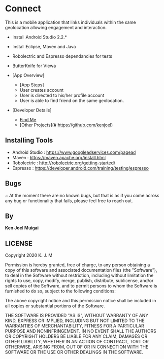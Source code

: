 # Connect
This is a mobile application that links individuals within the same geolocation allowing engagement and interaction.
* Install Android Studio 2.2.*
* Install Eclipse, Maven and Java
* Robolectric and Espresso dependancies for tests
* ButterKnife for Viewa

* [App Overview]
  - [App Steps]
  - User creates account
  - User is directed to his/her profile account
  - User is able to find friend on the same geolocation.
* [Developer Details]
  - [Find Me](#https://kenjoel.github.io/About/)
  - [Other Projects](# https://github.com/kenjoel)

## Installing Tools
- Android Studio : https://www.googleadservices.com/pagead
- Maven : https://maven.apache.org/install.html
- Robolectric : http://robolectric.org/getting-started/
- Espresso : https://developer.android.com/training/testing/espresso

## Bugs
~ At the moment there are no known bugs, but that is as if you come across any bug or functionality that fails, please feel free to reach out.

## By
**Ken Joel Muigai**

## LICENSE
Copyright 2020 K. J. M

Permission is hereby granted, free of charge, to any person obtaining a copy of this software and associated documentation files (the "Software"), to deal in the Software without restriction, including without limitation the rights to use, copy, modify, merge, publish, distribute, sublicense, and/or sell copies of the Software, and to permit persons to whom the Software is furnished to do so, subject to the following conditions:

The above copyright notice and this permission notice shall be included in all copies or substantial portions of the Software.

THE SOFTWARE IS PROVIDED "AS IS", WITHOUT WARRANTY OF ANY KIND, EXPRESS OR IMPLIED, INCLUDING BUT NOT LIMITED TO THE WARRANTIES OF MERCHANTABILITY, FITNESS FOR A PARTICULAR PURPOSE AND NONINFRINGEMENT. IN NO EVENT SHALL THE AUTHORS OR COPYRIGHT HOLDERS BE LIABLE FOR ANY CLAIM, DAMAGES OR OTHER LIABILITY, WHETHER IN AN ACTION OF CONTRACT, TORT OR OTHERWISE, ARISING FROM, OUT OF OR IN CONNECTION WITH THE SOFTWARE OR THE USE OR OTHER DEALINGS IN THE SOFTWARE.
